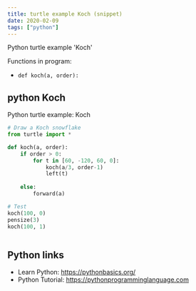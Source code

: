 ```yaml
---
title: turtle example Koch (snippet)
date: 2020-02-09
tags: ["python"]
---
```

Python turtle example 'Koch'

Functions in program: 
* `def koch(a, order):`

## python Koch

Python turtle example: Koch

```python
# Draw a Koch snowflake
from turtle import *

def koch(a, order):
    if order > 0:
        for t in [60, -120, 60, 0]:
            koch(a/3, order-1)
            left(t)
        
    else:
        forward(a)

# Test
koch(100, 0)
pensize(3)
koch(100, 1)



```

## Python links

- Learn Python: https://pythonbasics.org/
- Python Tutorial: https://pythonprogramminglanguage.com
